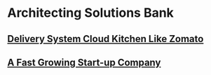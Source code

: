 # Architecting Solutions Bank

## [Delivery System Cloud Kitchen Like Zomato](https://github.com/CALlanoR/SystemDesign/blob/main/ArchitectingSolutionsBank/DeliverySystemCloudKitchenLikeZomato.md)

## [A Fast Growing Start-up Company](https://github.com/CALlanoR/SystemDesign/blob/main/ArchitectingSolutionsBank/AFastGrowingStart-upCompany.md)
